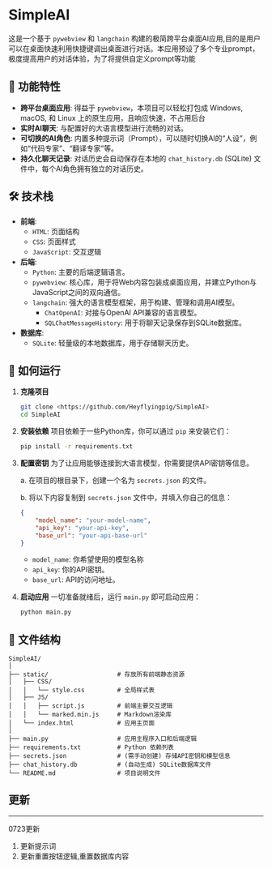 # SimpleAI

这是一个基于 `pywebview` 和 `langchain` 构建的极简跨平台桌面AI应用,目的是用户可以在桌面快速利用快捷键调出桌面进行对话。本应用预设了多个专业prompt，极度提高用户的对话体验，为了将提供自定义prompt等功能


## 🚀 功能特性
- **跨平台桌面应用**: 得益于 `pywebview`，本项目可以轻松打包成 Windows, macOS, 和 Linux 上的原生应用，且响应快速，不占用后台
- **实时AI聊天**: 与配置好的大语言模型进行流畅的对话。
- **可切换的AI角色**: 内置多种提示词（Prompt），可以随时切换AI的“人设”，例如“代码专家”、“翻译专家”等。
- **持久化聊天记录**: 对话历史会自动保存在本地的 `chat_history.db` (SQLite) 文件中，每个AI角色拥有独立的对话历史。

## 🛠️ 技术栈

- **前端**:
    - `HTML`: 页面结构
    - `CSS`: 页面样式
    - `JavaScript`: 交互逻辑
- **后端**:
    - `Python`: 主要的后端逻辑语言。
    - `pywebview`: 核心库，用于将Web内容包装成桌面应用，并建立Python与JavaScript之间的双向通信。
    - `langchain`: 强大的语言模型框架，用于构建、管理和调用AI模型。
        - `ChatOpenAI`: 对接与OpenAI API兼容的语言模型。
        - `SQLChatMessageHistory`: 用于将聊天记录保存到SQLite数据库。
- **数据库**:
    - `SQLite`: 轻量级的本地数据库，用于存储聊天历史。

## 🏃 如何运行

1.  **克隆项目**
    ```bash
    git clone <https://github.com/Heyflyingpig/SimpleAI>
    cd SimpleAI
    ```

2.  **安装依赖**
    项目依赖于一些Python库，你可以通过 `pip` 来安装它们：
    ```bash
    pip install -r requirements.txt
    ```

3.  **配置密钥**
    为了让应用能够连接到大语言模型，你需要提供API密钥等信息。

    a. 在项目的根目录下，创建一个名为 `secrets.json` 的文件。

    b. 将以下内容复制到 `secrets.json` 文件中，并填入你自己的信息：
    ```json
    {
        "model_name": "your-model-name",
        "api_key": "your-api-key",
        "base_url": "your-api-base-url"
    }
    ```
    - `model_name`: 你希望使用的模型名称
    - `api_key`: 你的API密钥。
    - `base_url`: API的访问地址。

4.  **启动应用**
    一切准备就绪后，运行 `main.py` 即可启动应用：
    ```bash
    python main.py
    ```

## 📁 文件结构

```
SimpleAI/
│
├── static/                   # 存放所有前端静态资源
│   ├── CSS/
│   │   └── style.css         # 全局样式表
│   ├── JS/
│   │   ├── script.js         # 前端主要交互逻辑
│   │   └── marked.min.js     # Markdown渲染库
│   └── index.html            # 应用主页面
│
├── main.py                   # 应用主程序入口和后端逻辑
├── requirements.txt          # Python 依赖列表
├── secrets.json              # (需手动创建) 存储API密钥和模型信息
├── chat_history.db           # (自动生成) SQLite数据库文件
└── README.md                 # 项目说明文件
``` 

## 更新
---
0723更新
1. 更新提示词
2. 更新重置按钮逻辑,重置数据库内容
